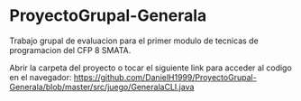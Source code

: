 # ProyectoGrupal-Generala
Trabajo grupal de evaluacion para el primer modulo de tecnicas de programacion del CFP 8 SMATA.

Abrir la carpeta del proyecto o tocar el siguiente link para acceder al codigo en el navegador:
https://github.com/DanielH1999/ProyectoGrupal-Generala/blob/master/src/juego/GeneralaCLI.java
